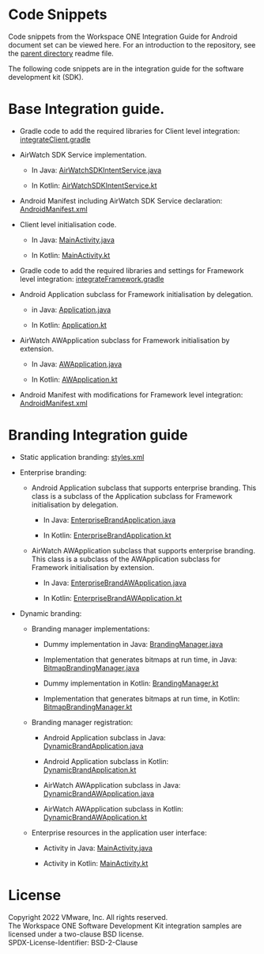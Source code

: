 # Code Snippets
Code snippets from the Workspace ONE Integration Guide for Android document set
can be viewed here. For an introduction to the repository, see the
[parent directory](..) readme file.

The following code snippets are in the integration guide for the software
development kit (SDK).

# Base Integration guide.
-   Gradle code to add the required libraries for Client level integration:
    [integrateClient.gradle](../Apps/clientKotlin/integrateClient.gradle)

-   AirWatch SDK Service implementation.

    -   In Java:
        [AirWatchSDKIntentService.java](../Apps/clientJava/src/main/java/com/example/integrationguide/AirWatchSDKIntentService.java)

    -   In Kotlin:
        [AirWatchSDKIntentService.kt](../Apps/clientKotlin/src/main/java/com/example/integrationguide/AirWatchSDKIntentService.kt)

-   Android Manifest including AirWatch SDK Service declaration:
    [AndroidManifest.xml](../Apps/clientKotlin/src/main/AndroidManifest.xml)

-   Client level initialisation code.

    -   In Java:
        [MainActivity.java](../Apps/clientJava/src/main/java/com/example/integrationguide/MainActivity.java)

    -   In Kotlin:
        [MainActivity.kt](../Apps/clientKotlin/src/main/java/com/example/integrationguide/MainActivity.kt)

-   Gradle code to add the required libraries and settings for Framework level
    integration:
    [integrateFramework.gradle](../Apps/frameworkDelegateJava/integrateFramework.gradle)

-   Android Application subclass for Framework initialisation by delegation.

    -   in Java:
        [Application.java](../Apps/frameworkDelegateJava/src/main/java/com/example/integrationguide/Application.java)

    -   In Kotlin:
        [Application.kt](../Apps/frameworkDelegateKotlin/src/main/java/com/example/integrationguide/Application.kt)

-   AirWatch AWApplication subclass for Framework initialisation by extension.

    -   In Java:
        [AWApplication.java](../Apps/frameworkExtendJava/src/main/java/com/example/integrationguide/AWApplication.java)

    -   In Kotlin:
        [AWApplication.kt](../Apps/frameworkExtendKotlin/src/main/java/com/example/integrationguide/AWApplication.kt)

-   Android Manifest with modifications for Framework level integration:
    [AndroidManifest.xml](../Apps/frameworkExtendKotlin/src/main/AndroidManifest.xml)

# Branding Integration guide
-   Static application branding:
    [styles.xml](../Apps/brandStaticDelegateJava/src/main/res/values/styles.xml)

-   Enterprise branding:

    -   Android Application subclass that supports enterprise branding. This class
        is a subclass of the Application subclass for Framework initialisation by
        delegation.

        -   In Java:
            [EnterpriseBrandApplication.java](../Apps/brandEnterpriseOnlyDelegateJava/src/main/java/com/example/integrationguide/EnterpriseBrandApplication.java)

        -   In Kotlin:
            [EnterpriseBrandApplication.kt](../Apps/brandEnterpriseOnlyDelegateKotlin/src/main/java/com/example/integrationguide/EnterpriseBrandApplication.kt)

    -   AirWatch AWApplication subclass that supports enterprise branding. This
        class is a subclass of the AWApplication subclass for Framework
        initialisation by extension.

        -   In Java:
            [EnterpriseBrandAWApplication.java](../Apps/brandEnterpriseOnlyExtendJava/src/main/java/com/example/integrationguide/EnterpriseBrandAWApplication.java)
        
        -   In Kotlin:
            [EnterpriseBrandAWApplication.kt](../Apps/brandEnterpriseOnlyExtendKotlin/src/main/java/com/example/integrationguide/EnterpriseBrandAWApplication.kt)

-   Dynamic branding:

    -   Branding manager implementations:

        -   Dummy implementation in Java:
            [BrandingManager.java](../Apps/brandDynamicDelegateJava/src/main/java/com/example/integrationguide/BrandingManager.java)

        -   Implementation that generates bitmaps at run time, in Java:
            [BitmapBrandingManager.java](../Apps/brandDynamicDelegateJava/src/main/java/com/example/integrationguide/BitmapBrandingManager.java)

        -   Dummy implementation in Kotlin:
            [BrandingManager.kt](../Apps/brandDynamicDelegateKotlin/src/main/java/com/example/integrationguide/BrandingManager.kt)

        -   Implementation that generates bitmaps at run time, in Kotlin:
            [BitmapBrandingManager.kt](../Apps/brandDynamicDelegateKotlin/src/main/java/com/example/integrationguide/BitmapBrandingManager.kt)

    -   Branding manager registration:

        -   Android Application subclass in Java:
            [DynamicBrandApplication.java](../Apps/brandDynamicDelegateJava/src/main/java/com/example/integrationguide/DynamicBrandApplication.java)

        -   Android Application subclass in Kotlin:
            [DynamicBrandApplication.kt](../Apps/brandDynamicDelegateKotlin/src/main/java/com/example/integrationguide/DynamicBrandApplication.kt)

        -   AirWatch AWApplication subclass in Java:
            [DynamicBrandAWApplication.java](../Apps/brandDynamicExtendJava/src/main/java/com/example/integrationguide/DynamicBrandAWApplication.java)

        -   AirWatch AWApplication subclass in Kotlin:
            [DynamicBrandAWApplication.kt](../Apps/brandDynamicExtendKotlin/src/main/java/com/example/integrationguide/DynamicBrandAWApplication.kt)

    -   Enterprise resources in the application user interface:

        -   Activity in Java:
            [MainActivity.java](../Apps/brandDynamicDelegateJava/src/main/java/com/example/integrationguide/MainActivity.java)

        -   Activity in Kotlin:
            [MainActivity.kt](../Apps/brandDynamicDelegateKotlin/src/main/java/com/example/integrationguide/MainActivity.kt)

# License
Copyright 2022 VMware, Inc. All rights reserved.  
The Workspace ONE Software Development Kit integration samples are licensed
under a two-clause BSD license.  
SPDX-License-Identifier: BSD-2-Clause